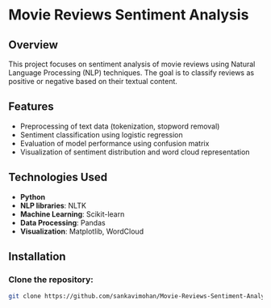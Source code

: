 # Movie Reviews Sentiment Analysis

## Overview

This project focuses on sentiment analysis of movie reviews using Natural Language Processing (NLP) techniques. The goal is to classify reviews as positive or negative based on their textual content.

## Features

- Preprocessing of text data (tokenization, stopword removal)
- Sentiment classification using logistic regression
- Evaluation of model performance using confusion matrix
- Visualization of sentiment distribution and word cloud representation

## Technologies Used

- **Python**
- **NLP libraries**: NLTK
- **Machine Learning**: Scikit-learn
- **Data Processing**: Pandas
- **Visualization**: Matplotlib, WordCloud

## Installation

### Clone the repository:

```bash
git clone https://github.com/sankavimohan/Movie-Reviews-Sentiment-Analysis.git
```
